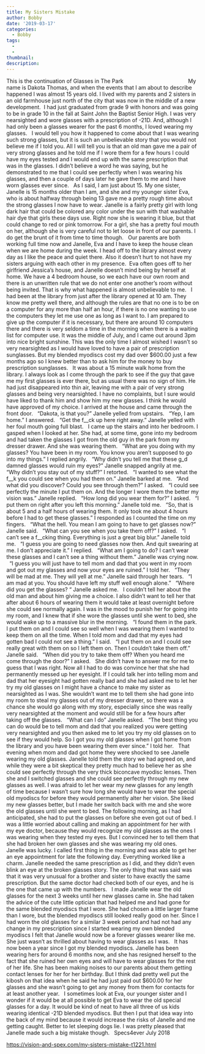 ```yaml
---
title: My Sisters Mistake
author: Bobby
date: '2019-03-17'
categories:
  - Bobby
tags:
  - 
  - 
thumbnail: 
description: 
---
```


This is the continuation of Glasses in The Park                                        
 
My name is Dakota Thomas, and when the events that I am about to describe happened I was almost 15 years old. I lived with my parents and 2 sisters in an old farmhouse just north of the city that was now in the middle of a new development.  I had just graduated from grade 9 with honors and was going to be in grade 10 in the fall at Saint John the Baptist Senior High. I was very nearsighted and wore glasses with a prescription of -21D. And, although I had only been a glasses wearer for the past 6 months, I loved wearing my glasses.
 
I would tell you how it happened to come about that I was wearing such strong glasses, but it is such an unbelievable story that you would not believe me if I told you. All I will tell you is that an old man gave me a pair of very strong glasses and he told me if I wore them for a few hours I could have my eyes tested and I would end up with the same prescription that was in the glasses. I didn’t believe a word he was saying, but he demonstrated to me that I could see perfectly when I was wearing his glasses, and then a couple of days later he gave them to me and I have worn glasses ever since.
 
As I said, I am just about 15. My one sister, Janelle is 15 months older than I am, and she and my younger sister Eva, who is about halfway through being 13 gave me a pretty rough time about the strong glasses I now have to wear. Janelle is a fairly pretty girl with long dark hair that could be colored any color under the sun with that washable hair dye that girls these days use. Right now she is wearing it blue, but that could change to red or pink tomorrow. For a girl, she has a pretty foul mouth on her, although she is very careful not to let loose in front of our parents. I do get the brunt of it from time to time though.
 
Our parents are both working full time now and Janelle, Eva and I have to keep the house clean when we are home during the week. I head off to the library almost every day as I like the peace and quiet there. Also it doesn’t hurt to not have my sisters arguing with each other in my presence.  Eva often goes off to her girlfriend Jessica’s house, and Janelle doesn’t mind being by herself at home. We have a 4 bedroom house, so we each have our own room and there is an unwritten rule that we do not enter one another’s room without being invited. That is why what happened is almost unbelievable to me.
 
I had been at the library from just after the library opened at 10 am. They know me pretty well there, and although the rules are that no one is to be on a computer for any more than half an hour, if there is no one wanting to use the computers they let me use one as long as I want to. I am prepared to give up the computer if it is necessary, but there are around 10 computers there and there is very seldom a time in the morning when there is a waiting list for computer use. It was the middle of July, and I came out around 3pm into nice bright sunshine. This was the only time I almost wished I wasn’t so very nearsighted as I would have loved to have a pair of prescription sunglasses. But my blended myodiscs cost my dad over $600.00 just a few months ago so I knew better than to ask him for the money to buy prescription sunglasses.
 
It was about a 15 minute walk home from the library. I always look as I come through the park to see if the guy that gave me my first glasses is ever there, but as usual there was no sign of him. He had just disappeared into thin air, leaving me with a pair of very strong glasses and being very nearsighted. I have no complaints, but I sure would have liked to thank him and show him my new glasses. I think he would have approved of my choice.
I arrived at the house and came through the front door.
 
“Dakota, is that you?” Janelle yelled from upstairs.
 
“Yep, I am home.” I answered.
 
“Get the f__ck up here right away.” Janelle yelled with her foul mouth going full blast.
 
I came up the stairs and into her bedroom. I gasped when I looked at her. She had, at some time, gone into my bedroom and had taken the glasses I got from the old guy in the park from my dresser drawer. And she was wearing them.
 
“What are you doing with my glasses? You have been in my room. You know you aren’t supposed to go into my things.” I replied angrily.
 
“Why didn’t you tell me that these g_d damned glasses would ruin my eyes?” Janelle snapped angrily at me.
 
“Why didn’t you stay out of my stuff?” I retorted.
 
“I wanted to see what the f__k you could see when you had them on.” Janelle barked at me.
 
“And what did you discover? Could you see through them?” I asked.
 
“I could see perfectly the minute I put them on. And the longer I wore them the better my vision was.” Janelle replied.
 
“How long did you wear them for?” I asked.
 
“I put them on right after you left this morning.” Janelle told me.
 
“So, that is about 5 and a half hours of wearing them. It only took me about 4 hours before I had to get these glasses.” I responded as I counted the time on my fingers.
 
“What the hell. You mean I am going to have to get glasses now?” Janelle said.
 
“What can you see when you take them off?” I asked.
 
“I can’t see a f__cking thing. Everything is just a great big blur.” Janelle told me.
 
“I guess you are going to need glasses now then. And quit swearing at me. I don’t appreciate it.” I replied.
 
“What am I going to do? I can’t wear these glasses and I can’t see a thing without them.” Janelle was crying now.
 
“I guess you will just have to tell mom and dad that you went in my room and got out my glasses and now your eyes are ruined.” I told her.
 
“They will be mad at me. They will yell at me.” Janelle said through her tears.
 
“I am mad at you. You should have left my stuff well enough alone.”
 
“Where did you get the glasses? “ Janelle asked me.
 
I couldn’t tell her about the old man and about him giving me a choice. I also didn’t want to tell her that after about 6 hours of wearing them it would take at least overnight before she could see normally again. I was in the mood to punish her for going into my room, and I knew that if she wore the glasses until she went to bed, she would wake up to a massive blur in the morning.
 
“I found them in the park. I put them on and I could see so well when I was wearing them I wanted to keep them on all the time. When I told mom and dad that my eyes had gotten bad I could not see a thing.” I said.
 
“I put them on and I could see really great with them on so I left them on. Then I couldn’t take them off.” Janelle said.
 
“When did you try to take them off? When you heard me come through the door?” I asked.
 
She didn’t have to answer me for me to guess that I was right. Now all I had to do was convince her that she had permanently messed up her eyesight. If I could talk her into telling mom and dad that her eyesight had gotten really bad and she had asked me to let her try my old glasses on I might have a chance to make my sister as nearsighted as I was. She wouldn’t want me to tell them she had gone into my room to steal my glasses out of my dresser drawer, so there was a chance she would go along with my story, especially since she was really very nearsighted at the moment and would still be for a few hours after taking off the glasses.
 
“What can I do” Janelle asked.
 
“The best thing you can do would be to tell mom and dad that you realized you were getting very nearsighted and you then asked me to let you try my old glasses on to see if they would help. So I got you my old glasses when I got home from the library and you have been wearing them ever since.” I told her.
 
That evening when mom and dad got home they were shocked to see Janelle wearing my old glasses. Janelle told them the story we had agreed on, and while they were a bit skeptical they pretty much had to believe her as she could see perfectly through the very thick biconcave myodisc lenses. Then she and I switched glasses and she could see perfectly through my new glasses as well. I was afraid to let her wear my new glasses for any length of time because I wasn’t sure how long she would have to wear the special old myodiscs for before they would permanently alter her vision. She liked my new glasses better, but I made her switch back with me and she wore the old glasses until she went to bed. The following morning, as I had anticipated, she had to put the glasses on before she even got out of bed. I was a little worried about calling and making an appointment for her with my eye doctor, because they would recognize my old glasses as the ones I was wearing when they tested my eyes. But I convinced her to tell them that she had broken her own glasses and she was wearing my old ones.
 
Janelle was lucky. I called first thing in the morning and was able to get her an eye appointment for late the following day. Everything worked like a charm. Janelle needed the same prescription as I did, and they didn’t even blink an eye at the broken glasses story. The only thing that was said was that it was very unusual for a brother and sister to have exactly the same prescription. But the same doctor had checked both of our eyes, and he is the one that came up with the numbers.
 
I made Janelle wear the old glasses for the next 3 weeks until her new glasses came in. She had taken the advice of the cute little optician that had helped me and had gone for the same blended myodiscs that I wore. She had chosen a little larger frame than I wore, but the blended myodiscs still looked really good on her. Since I had worn the old glasses for a similar 3 week period and had not had any change in my prescription since I started wearing my own blended myodiscs I felt that Janelle would now be a forever glasses wearer like me. She just wasn’t as thrilled about having to wear glasses as I was.
 
It has now been a year since I got my blended myodiscs. Janelle has been wearing hers for around 6 months now, and she has resigned herself to the fact that she ruined her own eyes and will have to wear glasses for the rest of her life. She has been making noises to our parents about them getting contact lenses for her for her birthday. But I think dad pretty well put the kibosh on that idea when he said he had just paid out $600.00 for her glasses and she wasn’t going to get any money from them for contacts for at least another year.
 
I sometimes look at Eva, our younger sister and I wonder if it would be at all possible to get Eva to wear the old special glasses for a day. It would be kind of neat to have all three of us kids wearing identical -21D blended myodiscs. But then I put that idea way into the back of my mind because it would increase the risks of Janelle and me getting caught. Better to let sleeping dogs lie. I was pretty pleased that Janelle made such a big mistake though.
 
Specs4ever
July 2018
 
 

https://vision-and-spex.com/my-sisters-mistake-t1221.html
